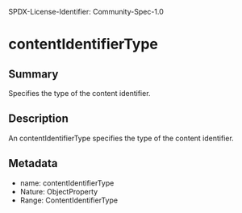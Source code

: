 SPDX-License-Identifier: Community-Spec-1.0

# contentIdentifierType

## Summary

Specifies the type of the content identifier.

## Description

An contentIdentifierType specifies the type of the content identifier.

## Metadata

- name: contentIdentifierType
- Nature: ObjectProperty
- Range: ContentIdentifierType

